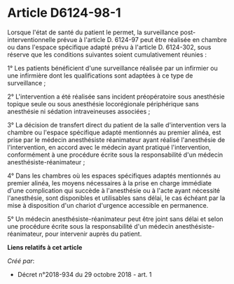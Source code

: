 # Article D6124-98-1

Lorsque l'état de santé du patient le permet, la surveillance post-interventionnelle prévue à l'article D. 6124-97 peut être
réalisée en chambre ou dans l'espace spécifique adapté prévu à l'article D. 6124-302, sous réserve que les conditions
suivantes soient cumulativement réunies :

1° Les patients bénéficient d'une surveillance réalisée par un infirmier ou une infirmière dont les qualifications sont
adaptées à ce type de surveillance ;

2° L'intervention a été réalisée sans incident préopératoire sous anesthésie topique seule ou sous anesthésie locorégionale
périphérique sans anesthésie ni sédation intraveineuses associées ;

3° La décision de transfert direct du patient de la salle d'intervention vers la chambre ou l'espace spécifique adapté
mentionnés au premier alinéa, est prise par le médecin anesthésiste réanimateur ayant réalisé l'anesthésie de l'intervention,
en accord avec le médecin ayant pratiqué l'intervention, conformément à une procédure écrite sous la responsabilité d'un
médecin anesthésiste-réanimateur ;

4° Dans les chambres où les espaces spécifiques adaptés mentionnés au premier alinéa, les moyens nécessaires à la prise en
charge immédiate d'une complication qui succède à l'anesthésie ou à l'acte ayant nécessité l'anesthésie, sont disponibles et
utilisables sans délai, le cas échéant par la mise à disposition d'un chariot d'urgence accessible en permanence.

5° Un médecin anesthésiste-réanimateur peut être joint sans délai et selon une procédure écrite sous la responsabilité d'un
médecin anesthésiste-réanimateur, pour intervenir auprès du patient.

**Liens relatifs à cet article**

_Créé par_:

  - Décret n°2018-934 du 29 octobre 2018 - art. 1

